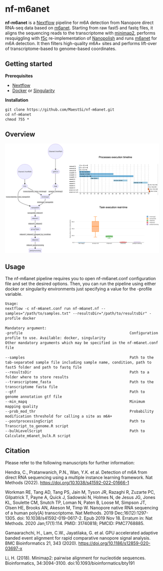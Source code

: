 # nf-m6anet
**nf-m6anet** is a [Nextflow](https://www.nextflow.io) pipeline for m6A detection from Nanopore direct RNA-seq data based on [m6anet](https://github.com/GoekeLab/m6anet). Starting from raw fast5 and fastq files, it aligns the sequencing reads to the transcriptome with [minimap2](https://github.com/lh3/minimap2), performs resquiggling with [f5c](https://github.com/hasindu2008/f5c) re-implementation of [Nanopolish](https://github.com/jts/nanopolish) and runs [m6anet](https://github.com/GoekeLab/m6anet) for m6A detection. It then filters high-quality m6A+ sites and performs lift-over of transcriptome-based to genome-based coordinates.

## Getting started

**Prerequisites**

* [Nextflow](https://nf-co.re/usage/installation)
* [Docker](https://docs.docker.com/engine/install/) or [Singularity](https://sylabs.io/guides/3.0/user-guide/installation.html)                                                                                  
                                                                                   
**Installation**

```
git clone https://github.com/MaestSi/nf-m6anet.git
cd nf-m6anet
chmod 755 *
```

## Overview

<p align="center">
  <img src="Figures/nf-m6anet_pipeline_flowchart.png" alt="drawing" width="900" title="nf-m6anet_pipeline_flowchart">
</p>


## Usage

The nf-m6anet pipeline requires you to open nf-m6anet.conf configuration file and set the desired options. Then, you can run the pipeline using either docker or singularity environments just specifying a value for the -profile variable.

```
Usage:
nextflow -c nf-m6anet.conf run nf-m6anet.nf --samples="/path/to/samples.txt" --resultsDir="/path/to/resultsDir" -profile docker

Mandatory argument:
-profile                                                 Configuration profile to use. Available: docker, singularity
Other mandatory arguments which may be specified in the nf-m6anet.conf file

--samples                                                Path to the tab-separated sample file including sample name, condition, path to fast5 folder and path to fastq file
--resultsDir                                             Path to a folder where to store results
--transcriptome_fasta                                    Path to the transcriptome fasta file
--gtf                                                    Path to genome annotation gtf file
--min_mapq                                               Minimum mapping quality
--prob_mod_thr                                           Probability modification threshold for calling a site as m6A+
--postprocessingScript                                   Path to Transcript_to_genome.R script
--bulkLevelScript                                        Path to Calculate_m6anet_bulk.R script
```

## Citation

Please refer to the following manuscripts for further information:

Hendra, C., Pratanwanich, P.N., Wan, Y.K. et al. Detection of m6A from direct RNA sequencing using a multiple instance learning framework. Nat Methods (2022). https://doi.org/10.1038/s41592-022-01666-1

Workman RE, Tang AD, Tang PS, Jain M, Tyson JR, Razaghi R, Zuzarte PC, Gilpatrick T, Payne A, Quick J, Sadowski N, Holmes N, de Jesus JG, Jones KL, Soulette CM, Snutch TP, Loman N, Paten B, Loose M, Simpson JT, Olsen HE, Brooks AN, Akeson M, Timp W. Nanopore native RNA sequencing of a human poly(A) transcriptome. Nat Methods. 2019 Dec;16(12):1297-1305. doi: 10.1038/s41592-019-0617-2. Epub 2019 Nov 18. Erratum in: Nat Methods. 2020 Jan;17(1):114. PMID: 31740818; PMCID: PMC7768885.

Gamaarachchi, H., Lam, C.W., Jayatilaka, G. et al. GPU accelerated adaptive banded event alignment for rapid comparative nanopore signal analysis. BMC Bioinformatics 21, 343 (2020). https://doi.org/10.1186/s12859-020-03697-x

Li, H. (2018). Minimap2: pairwise alignment for nucleotide sequences. Bioinformatics, 34:3094-3100. doi:10.1093/bioinformatics/bty191
